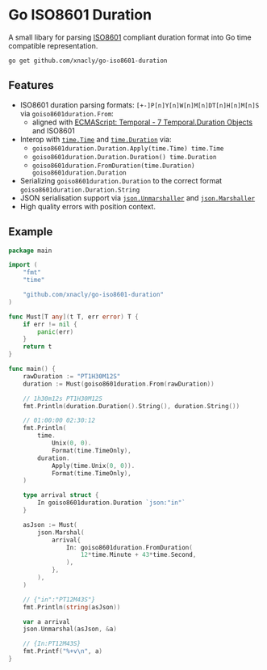 # Go ISO8601 Duration

A small libary for parsing
[ISO8601](https://en.wikipedia.org/wiki/ISO_8601#Durations) compliant duration
format into Go time compatible representation.

```shell
go get github.com/xnacly/go-iso8601-duration
```

## Features

- ISO8601 duration parsing formats: `[+-]P[n]Y[n]W[n]M[n]DT[n]H[n]M[n]S` via
  `goiso8601duration.From`:
    - aligned with [ECMAScript: Temporal - 7 Temporal.Duration
      Objects](https://tc39.es/proposal-temporal/#sec-temporal-duration-objects)
      and ISO8601
- Interop with [`time.Time`](https://pkg.go.dev/time#Time) and
  [`time.Duration`](https://pkg.go.dev/time#Duration) via:
  - `goiso8601duration.Duration.Apply(time.Time) time.Time`
  - `goiso8601duration.Duration.Duration() time.Duration`
  - `goiso8601duration.FromDuration(time.Duration) goiso8601duration.Duration`
- Serializing `goiso8601duration.Duration` to the correct format
  `goiso8601duration.Duration.String`
- JSON serialisation support via
  [`json.Unmarshaller`](https://pkg.go.dev/encoding/json#Unmarshaler) and
  [`json.Marshaller`](https://pkg.go.dev/encoding/json#Marshaler)
- High quality errors with position context.

## Example

```go
package main

import (
    "fmt"
    "time"

    "github.com/xnacly/go-iso8601-duration"
)

func Must[T any](t T, err error) T {
	if err != nil {
		panic(err)
	}
	return t
}

func main() {
	rawDuration := "PT1H30M12S"
	duration := Must(goiso8601duration.From(rawDuration))

	// 1h30m12s PT1H30M12S
	fmt.Println(duration.Duration().String(), duration.String())

	// 01:00:00 02:30:12
	fmt.Println(
		time.
			Unix(0, 0).
			Format(time.TimeOnly),
		duration.
			Apply(time.Unix(0, 0)).
			Format(time.TimeOnly),
	)

	type arrival struct {
		In goiso8601duration.Duration `json:"in"`
	}

	asJson := Must(
		json.Marshal(
			arrival{
				In: goiso8601duration.FromDuration(
					12*time.Minute + 43*time.Second,
				),
			},
		),
	)

	// {"in":"PT12M43S"}
	fmt.Println(string(asJson))

	var a arrival
	json.Unmarshal(asJson, &a)

	// {In:PT12M43S}
	fmt.Printf("%+v\n", a)
}
```
